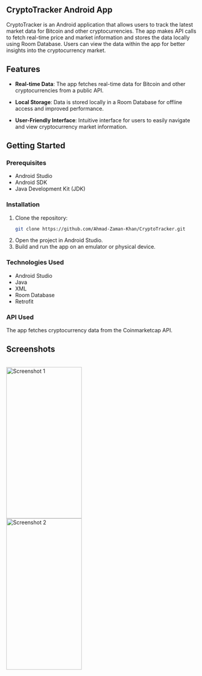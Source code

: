 ## CryptoTracker Android App

CryptoTracker is an Android application that allows users to track the latest market data for Bitcoin and other cryptocurrencies. The app makes API calls to fetch real-time price and market information and stores the data locally using Room Database. Users can view the data within the app for better insights into the cryptocurrency market.

## Features

- **Real-time Data**: The app fetches real-time data for Bitcoin and other cryptocurrencies from a public API.

- **Local Storage**: Data is stored locally in a Room Database for offline access and improved performance.

- **User-Friendly Interface**: Intuitive interface for users to easily navigate and view cryptocurrency market information.

## Getting Started

### Prerequisites

- Android Studio
- Android SDK
- Java Development Kit (JDK)

### Installation

1. Clone the repository:
   ```bash
   git clone https://github.com/Ahmad-Zaman-Khan/CryptoTracker.git
   
2. Open the project in Android Studio.
3. Build and run the app on an emulator or physical device.

### Technologies Used

- Android Studio
- Java
- XML
- Room Database
- Retrofit

### API Used

The app fetches cryptocurrency data from the Coinmarketcap API.

## Screenshots
<br>
<img src="Screenshot1.png" alt="Screenshot 1" width="200" height="400">
<br>
<img src="Screenshot2.png" alt="Screenshot 2" width="200" height="400">

[//]: # (![Screenshot 1]&#40;Screenshot1.png&#41;)

[//]: # (![Screenshot 2]&#40;Screenshot2.png&#41;)
